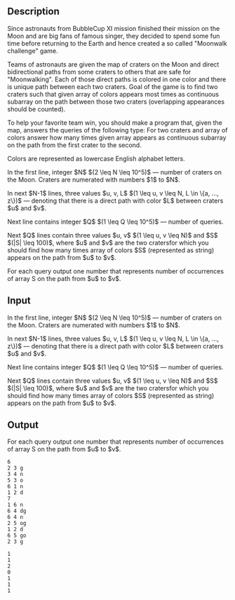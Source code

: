 ## Description

<div><p>Since astronauts from BubbleCup XI mission finished their mission on the Moon and are big fans of famous singer, they decided to spend some fun time before returning to the Earth and hence created a so called "Moonwalk challenge" game.</p><p>Teams of astronauts are given the map of craters on the Moon and direct bidirectional paths from some craters to others that are safe for "Moonwalking". Each of those direct paths is colored in one color and there is unique path between each two craters. Goal of the game is to find two craters such that given array of colors appears most times as continuous subarray on the path between those two craters (overlapping appearances should be counted).</p><p>To help your favorite team win, you should make a program that, given the map, answers the queries of the following type: For two craters and array of colors answer how many times given array appears as continuous subarray on the path from the first crater to the second.</p><p>Colors are represented as lowercase English alphabet letters.</p></div><div class="input-specification"><p>In the first line, integer $N$ $(2 \leq N \leq 10^5)$ — number of craters on the Moon. Craters are numerated with numbers $1$ to $N$.</p><p>In next $N-1$ lines, three values $u, v, L$ $(1 \leq u, v \leq N, L \in \{a, ..., z\})$ — denoting that there is a direct path with color $L$ between craters $u$ and $v$.</p><p>Next line contains integer $Q$ $(1 \leq Q \leq 10^5)$ — number of queries.</p><p>Next $Q$ lines contain three values $u, v$ $(1 \leq u, v \leq N)$ and $S$ $(|S| \leq 100)$, where $u$ and $v$ are the two cratersfor which you should find how many times array of colors $S$ (represented as string) appears on the path from $u$ to $v$. </p></div><div class="output-specification"><p>For each query output one number that represents number of occurrences of array S on the path from $u$ to $v$.</p></div>

## Input

<p>In the first line, integer $N$ $(2 \leq N \leq 10^5)$ — number of craters on the Moon. Craters are numerated with numbers $1$ to $N$.</p><p>In next $N-1$ lines, three values $u, v, L$ $(1 \leq u, v \leq N, L \in \{a, ..., z\})$ — denoting that there is a direct path with color $L$ between craters $u$ and $v$.</p><p>Next line contains integer $Q$ $(1 \leq Q \leq 10^5)$ — number of queries.</p><p>Next $Q$ lines contain three values $u, v$ $(1 \leq u, v \leq N)$ and $S$ $(|S| \leq 100)$, where $u$ and $v$ are the two cratersfor which you should find how many times array of colors $S$ (represented as string) appears on the path from $u$ to $v$. </p>

## Output

<p>For each query output one number that represents number of occurrences of array S on the path from $u$ to $v$.</p>





```input1
6
2 3 g
3 4 n
5 3 o
6 1 n
1 2 d
7
1 6 n
6 4 dg
6 4 n
2 5 og
1 2 d
6 5 go
2 3 g

```




```output1
1
1
2
0
1
1
1

```


